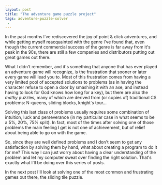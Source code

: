 ```yaml
---
layout: post
title: "The adventure game puzzle project"
tags: adventure-puzzle-solver
 -
---
```


In the past months I've rediscovered the joy of point & click adventures, and
while getting myself reacquainted with the genre I've found that, even though
the current commercial success of the genre is far away from it's peak in the
90s, there are still a few companies and distributors putting out great games
out there.

What I didn't remember, and it's something that anyone that has ever played an
adventure game will recognize, is the frustration that sooner or later every
game will lead you to.  Most of this frustration comes from having a very
limited pool of accepted solutions to problems (as in having the character
refuse to open a door by smashing it with an axe, and instead having to look
for God knows how long for a key), but there are also the _mathy_ puzzles,
many of which are derived from (or copies of) traditional CS problems:
N-queens, sliding blocks, knight's tour...

Solving this last class of problems usually requires some combination of
intuition, luck and perseverance (in my particular case in what seems to be
a 5%, 20%, 75% split). In fact, most of the times after solving one of those
problems the main feeling I get is not one of achievement, but of relief about
being able to go on with the game. 

So, since they are well defined problems and I don't seem to get any
satisfaction by solving them by hand, what about creating a program to do it
for me? This way I can just worry about having a clear understanding of the
problem and let my computer sweat over finding the right solution. That's
exactly what I'll be doing over this series of posts.

In the next post I'll look at solving one of the most common and frustrating
games out there, the sliding tile puzzle.

